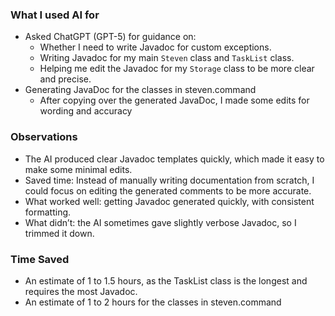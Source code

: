 ### What I used AI for

- Asked ChatGPT (GPT-5) for guidance on:
    - Whether I need to write Javadoc for custom exceptions.
    - Writing Javadoc for my main `Steven` class and `TaskList` class.
    - Helping me edit the Javadoc for my `Storage` class to be more clear and precise.
- Generating JavaDoc for the classes in steven.command
  - After copying over the generated JavaDoc, I made some edits for wording and accuracy 

### Observations
- The AI produced clear Javadoc templates quickly, which made it easy to make some minimal edits.
- Saved time: Instead of manually writing documentation from scratch, I could focus on editing the generated comments to be more accurate.
- What worked well: getting Javadoc generated quickly, with consistent formatting.
- What didn’t: the AI sometimes gave slightly verbose Javadoc, so I trimmed it down.

### Time Saved
- An estimate of 1 to 1.5 hours, as the TaskList class is the longest and requires the most Javadoc.
- An estimate of 1 to 2 hours for the classes in steven.command 